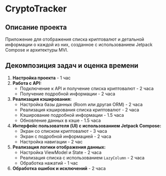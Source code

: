 # CryptoTracker

## Описание проекта
Приложение для отображения списка криптовалют и детальной информации о каждой из них, созданное с использованием Jetpack Compose и архитектуры MVI.

## Декомпозиция задач и оценка времени

1. **Настройка проекта** - 1 час
2. **Работа с API:**
   - Подключение к API и получение списка криптовалют - 2 часа
   - Получение подробной информации - 2 часа
3. **Реализация кэширования:**
   - Настройка базы данных (Room или другая ORM) - 2 часа
   - Реализация кэширования списка криптовалют - 2 часа
   - Кэширование подробной информации - 1.5 часа
   - Обновление данных в кэше - 1.5 часа
4. **Интерфейс пользователя (UI) с использованием Jetpack Compose:**
   - Экран со списком криптовалют - 3 часа
   - Экран с подробной информацией - 2 часа
   - Настройка навигации - 2 час
4. **Реализация логики отображения данных:**
   - Настройка ViewModel и State - 2 часа
   - Реализация списка с использованием `LazyColumn` - 2 часа
   - Обработка нажатий - 1 час
5. **Обработка ошибок и исключений** - 2 часа
